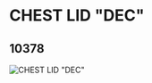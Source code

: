 # CHEST LID "DEC"
## 10378
![CHEST LID "DEC"](https://lc-www-live-s.legocdn.com/media/bricks/5/2/6005578.jpg)